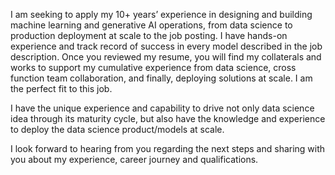I am seeking to apply my 10+ years’ experience in designing and building machine learning and generative AI operations, from data science to production deployment at scale to the job posting. I have hands-on experience and track record of success in every model described in the job description. Once you reviewed my resume, you will find my collaterals and works to support my cumulative experience from data science, cross function team collaboration, and finally, deploying solutions at scale. I am the perfect fit to this job.

I have the unique experience and capability to drive not only data science idea through its maturity cycle, but also have the knowledge and experience to deploy the data science product/models at scale. 

I look forward to hearing from you regarding the next steps and sharing with you about my experience, career journey and qualifications. 
